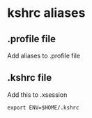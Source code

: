 # kshrc aliases

## .profile file
Add aliases to .profile file

## .kshrc file
Add this to .xsession
```
export ENV=$HOME/.kshrc
```
